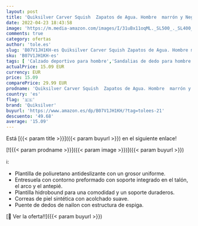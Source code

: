 ```yaml
---
layout: post
title: 'Quiksilver Carver Squish  Zapatos de Agua. Hombre  marrón y Negro  46 EU'
date: 2022-04-23 18:43:58
image: 'https://m.media-amazon.com/images/I/31uBx11oqML._SL500_._SL400_.jpg'
comments: true
category: ofertas
author: 'tole.es'
slug: 'B07V1JH1KH-es Quiksilver Carver Squish Zapatos de Agua. Hombre marrón y...'
sku: 'B07V1JH1KH-es'
tags: [ 'Calzado deportivo para hombre','Sandalias de dedo para hombre','Sandalias de vestir para hombre','Sandalias deportivas para hombre','Zapatillas y calzado deportivo para hombre','Zapatos','Zapatos para hombre','Zapatos y complementos','quiksilver','zapatos','🇪🇸', ]
actualPrice: 15.09 EUR
currency: EUR
price: 15.09
comparePrice: 29.99 EUR
prodname: 'Quiksilver Carver Squish  Zapatos de Agua. Hombre  marrón y Negro  46 EU'
country: 'es'
flag: '🇪🇸'
brand: 'Quiksilver'
buyurl: 'https://www.amazon.es/dp/B07V1JH1KH/?tag=tolees-21'
descuento: '49.68'
average: '15.09'
---
```


Está [{{< param title >}}]({{< param buyurl >}}) en el siguiente enlace!

[![{{< param prodname >}}]({{< param image >}})]({{< param buyurl >}})

ℹ️:

- Plantilla de poliuretano antideslizante con un grosor uniforme.
- Entresuela con contorno preformado con soporte integrado en el talón, el arco y el antepié.
- Plantilla hidrobound para una comodidad y un soporte duraderos.
- Correas de piel sintética con acolchado suave.
- Puente de dedos de nailon con estructura de espiga.

[🛒 Ver la oferta!!]({{< param buyurl >}})
